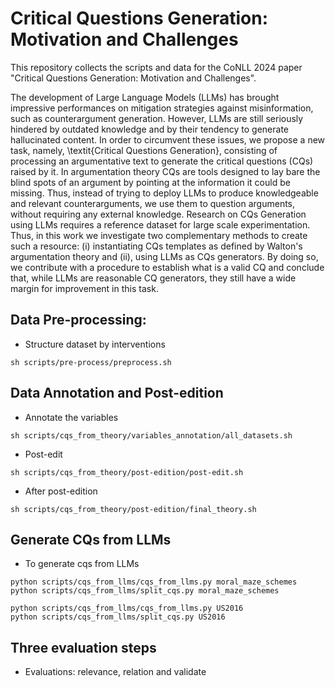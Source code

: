 
# Critical Questions Generation: Motivation and Challenges

This repository collects the scripts and data for the CoNLL 2024 paper "Critical Questions Generation: Motivation and Challenges".

The development of Large Language Models (LLMs) has brought impressive performances on mitigation strategies against misinformation, such as counterargument generation. However, LLMs are still seriously hindered by outdated knowledge and by their tendency to generate hallucinated content. In order to circumvent these issues, we propose a new task, namely, \textit{Critical Questions Generation}, consisting of processing an argumentative text to generate the critical questions (CQs) raised by it.
In argumentation theory CQs are tools designed to lay bare the blind spots of an argument by pointing at the information it could be missing.
Thus, instead of trying to deploy LLMs to produce knowledgeable and relevant counterarguments, we use them to question arguments, without requiring any external knowledge.
Research on CQs Generation using LLMs requires a reference dataset for large scale experimentation. Thus, in this work we investigate two complementary methods to create such a resource: (i) instantiating CQs templates as defined by Walton's argumentation theory and (ii), using LLMs as CQs generators. By doing so, we contribute with a procedure to establish what is a valid CQ and conclude that, while LLMs are reasonable CQ generators, they still have a wide margin for improvement in this task.

## Data Pre-processing:

- Structure dataset by interventions
```
sh scripts/pre-process/preprocess.sh
```

## Data Annotation and Post-edition

- Annotate the variables
```
sh scripts/cqs_from_theory/variables_annotation/all_datasets.sh
```

- Post-edit
```
sh scripts/cqs_from_theory/post-edition/post-edit.sh
```

- After post-edition
```
sh scripts/cqs_from_theory/post-edition/final_theory.sh
```

## Generate CQs from LLMs

- To generate cqs from LLMs
```
python scripts/cqs_from_llms/cqs_from_llms.py moral_maze_schemes
python scripts/cqs_from_llms/split_cqs.py moral_maze_schemes

python scripts/cqs_from_llms/cqs_from_llms.py US2016
python scripts/cqs_from_llms/split_cqs.py US2016
```

## Three evaluation steps

- Evaluations: relevance, relation and validate
